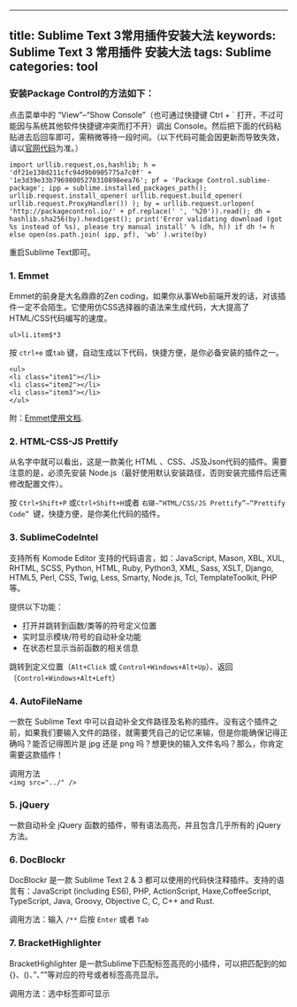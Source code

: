 
---
title: Sublime Text 3常用插件安装大法
keywords:  Sublime Text 3 常用插件 安装大法
tags: Sublime
categories: tool
---
### 安装Package Control的方法如下：

点击菜单中的 “View”–“Show Console”（也可通过快捷键 Ctrl + ` 打开，不过可能因与系统其他软件快捷键冲突而打不开）调出 Console。然后把下面的代码粘贴进去后回车即可，需稍微等待一段时间。（以下代码可能会因更新而导致失效，请以[官网代码](https://packagecontrol.io/installation#st3)为准。）

    import urllib.request,os,hashlib; h = 'df21e130d211cfc94d9b0905775a7c0f' + '1e3d39e33b79698005270310898eea76'; pf = 'Package Control.sublime-package'; ipp = sublime.installed_packages_path(); urllib.request.install_opener( urllib.request.build_opener( urllib.request.ProxyHandler()) ); by = urllib.request.urlopen( 'http://packagecontrol.io/' + pf.replace(' ', '%20')).read(); dh = hashlib.sha256(by).hexdigest(); print('Error validating download (got %s instead of %s), please try manual install' % (dh, h)) if dh != h else open(os.path.join( ipp, pf), 'wb' ).write(by)

重启Sublime Text即可。

<!--more-->

### 1. Emmet
Emmet的前身是大名鼎鼎的Zen coding，如果你从事Web前端开发的话，对该插件一定不会陌生。它使用仿CSS选择器的语法来生成代码，大大提高了HTML/CSS代码编写的速度。

    ul>li.item$*3

按 `ctrl+e` 或`tab` 键，自动生成以下代码，快捷方便，是你必备安装的插件之一。

    <ul>
	<li class="item1"></li>
	<li class="item2"></li>
	<li class="item3"></li>
	</ul>

附：[Emmet使用文档](http://docs.emmet.io/).

### 2. HTML-CSS-JS Prettify

从名字中就可以看出，这是一款美化 HTML 、CSS、JS及Json代码的插件。需要注意的是，必须先安装 Node.js（最好使用默认安装路径，否则安装完插件后还需修改配置文件）。

按 `Ctrl+Shift+P` 或`Ctrl+Shift+H`或者 `右键–“HTML/CSS/JS Prettify”–“Prettify Code” `键，快捷方便，是你美化代码的插件。

### 3. Sublime​Code​Intel

支持所有 Komode Editor 支持的代码语言，如：JavaScript, Mason, XBL, XUL, RHTML, SCSS, Python, HTML, Ruby, Python3, XML, Sass, XSLT, Django, HTML5, Perl, CSS, Twig, Less, Smarty, Node.js, Tcl, TemplateToolkit, PHP等。

提供以下功能：

* 打开并跳转到函数/类等的符号定义位置
* 实时显示模块/符号的自动补全功能
* 在状态栏显示当前函数的相关信息

跳转到定义位置（`Alt+Click` 或 `Control+Windows+Alt+Up`）、返回（`Control+Windows+Alt+Left`）

### 4. AutoFileName

一款在 Sublime Text 中可以自动补全文件路径及名称的插件。没有这个插件之前，如果我们要输入文件的路径，就需要凭自己的记忆来输，但是你能确保记得正确吗？能否记得图片是 jpg 还是 png 吗？想更快的输入文件名吗？那么，你肯定需要这款插件！

调用方法	
		`<img src="../" />`


### 5. jQuery
一款自动补全 jQuery 函数的插件，带有语法高亮，并且包含几乎所有的 jQuery 方法。

### 6. DocBlockr
DocBlockr 是一款 Sublime Text 2 & 3 都可以使用的代码快注释插件。支持的语言有：JavaScript (including ES6), PHP, ActionScript, Haxe,CoffeeScript, TypeScript, Java, Groovy, Objective C, C, C++ and Rust.

调用方法：输入 `/**` 后按 `Enter` 或者 `Tab`

### 7. BracketHighlighter

BracketHighlighter 是一款Sublime下匹配标签高亮的小插件，可以把匹配到的如 {}、()、”、””等对应的符号或者标签高亮显示。

调用方法：选中标签即可显示